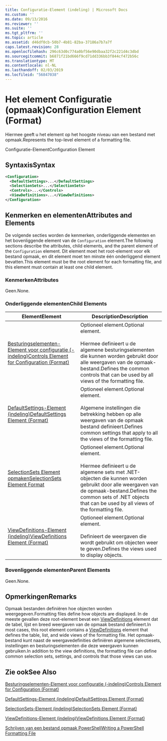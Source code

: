 ```yaml
---
title: Configuratie-Element (indeling) | Microsoft Docs
ms.custom: ''
ms.date: 09/13/2016
ms.reviewer: ''
ms.suite: ''
ms.tgt_pltfrm: ''
ms.topic: article
ms.assetid: d46df0cb-50b7-4b81-82ba-37186a7b7a7f
caps.latest.revision: 28
ms.openlocfilehash: 296c63d0c774a0bf56e90dbaa32f2c221d4c3dbd
ms.sourcegitcommit: b6871f21bd666f9cd71dd336bb3f844cf472b56c
ms.translationtype: MT
ms.contentlocale: nl-NL
ms.lasthandoff: 02/03/2019
ms.locfileid: "56847038"
---
```

# <a name="configuration-element-format"></a><span data-ttu-id="77b0e-102">Het element Configuratie (opmaak)</span><span class="sxs-lookup"><span data-stu-id="77b0e-102">Configuration Element (Format)</span></span>

<span data-ttu-id="77b0e-103">Hiermee geeft u het element op het hoogste niveau van een bestand met opmaak.</span><span class="sxs-lookup"><span data-stu-id="77b0e-103">Represents the top-level element of a formatting file.</span></span>

<span data-ttu-id="77b0e-104">Configuratie-Element</span><span class="sxs-lookup"><span data-stu-id="77b0e-104">Configuration Element</span></span>

## <a name="syntax"></a><span data-ttu-id="77b0e-105">Syntaxis</span><span class="sxs-lookup"><span data-stu-id="77b0e-105">Syntax</span></span>

```xml
<Configuration>
  <DefaultSettings>...</DefaultSettings>
  <SelectionSets>...</SelectionSets>
  <Controls>...</Controls>
  <ViewDefinitions>...</ViewDefinitions>
</Configuration>

```

## <a name="attributes-and-elements"></a><span data-ttu-id="77b0e-106">Kenmerken en elementen</span><span class="sxs-lookup"><span data-stu-id="77b0e-106">Attributes and Elements</span></span>

<span data-ttu-id="77b0e-107">De volgende secties worden de kenmerken, onderliggende elementen en het bovenliggende element van de `Configuration` element.</span><span class="sxs-lookup"><span data-stu-id="77b0e-107">The following sections describe the attributes, child elements, and the parent element of the `Configuration` element.</span></span> <span data-ttu-id="77b0e-108">Dit element moet het root-element voor elk bestand opmaak, en dit element moet ten minste één onderliggend element bevatten.</span><span class="sxs-lookup"><span data-stu-id="77b0e-108">This element must be the root element for each formatting file, and this element must contain at least one child element.</span></span>

### <a name="attributes"></a><span data-ttu-id="77b0e-109">Kenmerken</span><span class="sxs-lookup"><span data-stu-id="77b0e-109">Attributes</span></span>

<span data-ttu-id="77b0e-110">Geen.</span><span class="sxs-lookup"><span data-stu-id="77b0e-110">None.</span></span>

### <a name="child-elements"></a><span data-ttu-id="77b0e-111">Onderliggende elementen</span><span class="sxs-lookup"><span data-stu-id="77b0e-111">Child Elements</span></span>

|<span data-ttu-id="77b0e-112">Element</span><span class="sxs-lookup"><span data-stu-id="77b0e-112">Element</span></span>|<span data-ttu-id="77b0e-113">Description</span><span class="sxs-lookup"><span data-stu-id="77b0e-113">Description</span></span>|
|-------------|-----------------|
|[<span data-ttu-id="77b0e-114">Besturingselementen-Element voor configuratie (-indeling)</span><span class="sxs-lookup"><span data-stu-id="77b0e-114">Controls Element for Configuration (Format)</span></span>](./controls-element-for-configuration-format.md)|<span data-ttu-id="77b0e-115">Optioneel element.</span><span class="sxs-lookup"><span data-stu-id="77b0e-115">Optional element.</span></span><br /><br /> <span data-ttu-id="77b0e-116">Hiermee definieert u de algemene besturingselementen die kunnen worden gebruikt door alle weergaven van de opmaak-bestand.</span><span class="sxs-lookup"><span data-stu-id="77b0e-116">Defines the common controls that can be used by all views of the formatting file.</span></span>|
|[<span data-ttu-id="77b0e-117">DefaultSettings-Element (indeling)</span><span class="sxs-lookup"><span data-stu-id="77b0e-117">DefaultSettings Element (Format)</span></span>](./defaultsettings-element-format.md)|<span data-ttu-id="77b0e-118">Optioneel element.</span><span class="sxs-lookup"><span data-stu-id="77b0e-118">Optional element.</span></span><br /><br /> <span data-ttu-id="77b0e-119">Algemene instellingen die betrekking hebben op alle weergaven van de opmaak bestand definieert.</span><span class="sxs-lookup"><span data-stu-id="77b0e-119">Defines common settings that apply to all the views of the formatting file.</span></span>|
|[<span data-ttu-id="77b0e-120">SelectionSets Element opmaken</span><span class="sxs-lookup"><span data-stu-id="77b0e-120">SelectionSets Element Format</span></span>](./selectionsets-element-format.md)|<span data-ttu-id="77b0e-121">Optioneel element.</span><span class="sxs-lookup"><span data-stu-id="77b0e-121">Optional element.</span></span><br /><br /> <span data-ttu-id="77b0e-122">Hiermee definieert u de algemene sets met .NET-objecten die kunnen worden gebruikt door alle weergaven van de opmaak-bestand.</span><span class="sxs-lookup"><span data-stu-id="77b0e-122">Defines the common sets of .NET objects that can be used by all views of the formatting file.</span></span>|
|[<span data-ttu-id="77b0e-123">ViewDefinitions-Element (indeling)</span><span class="sxs-lookup"><span data-stu-id="77b0e-123">ViewDefinitions Element (Format)</span></span>](./viewdefinitions-element-format.md)|<span data-ttu-id="77b0e-124">Optioneel element.</span><span class="sxs-lookup"><span data-stu-id="77b0e-124">Optional element.</span></span><br /><br /> <span data-ttu-id="77b0e-125">Definieert de weergaven die wordt gebruikt om objecten weer te geven.</span><span class="sxs-lookup"><span data-stu-id="77b0e-125">Defines the views used to display objects.</span></span>|

### <a name="parent-elements"></a><span data-ttu-id="77b0e-126">Bovenliggende elementen</span><span class="sxs-lookup"><span data-stu-id="77b0e-126">Parent Elements</span></span>

<span data-ttu-id="77b0e-127">Geen.</span><span class="sxs-lookup"><span data-stu-id="77b0e-127">None.</span></span>

## <a name="remarks"></a><span data-ttu-id="77b0e-128">Opmerkingen</span><span class="sxs-lookup"><span data-stu-id="77b0e-128">Remarks</span></span>

<span data-ttu-id="77b0e-129">Opmaak bestanden definiëren hoe objecten worden weergegeven.</span><span class="sxs-lookup"><span data-stu-id="77b0e-129">Formatting files define how objects are displayed.</span></span> <span data-ttu-id="77b0e-130">In de meeste gevallen deze root-element bevat een [ViewDefinitions](./viewdefinitions-element-format.md) element dat de tabel, lijst en breed weergaven van de opmaak bestand definieert.</span><span class="sxs-lookup"><span data-stu-id="77b0e-130">In most cases, this root element contains a [ViewDefinitions](./viewdefinitions-element-format.md) element that defines the table, list, and wide views of the formatting file.</span></span> <span data-ttu-id="77b0e-131">Het opmaak-bestand kunt naast de weergavedefinities definiëren algemene selectiesets, instellingen en besturingselementen die deze weergaven kunnen gebruiken.</span><span class="sxs-lookup"><span data-stu-id="77b0e-131">In addition to the view definitions, the formatting file can define common selection sets, settings, and controls that those views can use.</span></span>

## <a name="see-also"></a><span data-ttu-id="77b0e-132">Zie ook</span><span class="sxs-lookup"><span data-stu-id="77b0e-132">See Also</span></span>

[<span data-ttu-id="77b0e-133">Besturingselementen-Element voor configuratie (-indeling)</span><span class="sxs-lookup"><span data-stu-id="77b0e-133">Controls Element for Configuration (Format)</span></span>](./controls-element-for-configuration-format.md)

[<span data-ttu-id="77b0e-134">DefaultSettings-Element (indeling)</span><span class="sxs-lookup"><span data-stu-id="77b0e-134">DefaultSettings Element (Format)</span></span>](./defaultsettings-element-format.md)

[<span data-ttu-id="77b0e-135">SelectionSets-Element (indeling)</span><span class="sxs-lookup"><span data-stu-id="77b0e-135">SelectionSets Element (Format)</span></span>](./selectionsets-element-format.md)

[<span data-ttu-id="77b0e-136">ViewDefinitions-Element (indeling)</span><span class="sxs-lookup"><span data-stu-id="77b0e-136">ViewDefinitions Element (Format)</span></span>](./viewdefinitions-element-format.md)

[<span data-ttu-id="77b0e-137">Schrijven van een bestand opmaak PowerShell</span><span class="sxs-lookup"><span data-stu-id="77b0e-137">Writing a PowerShell Formatting File</span></span>](./writing-a-powershell-formatting-file.md)
